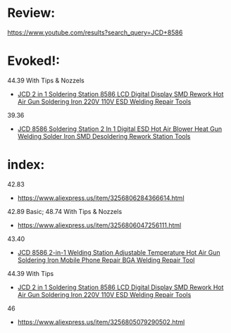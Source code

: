 # Review:
https://www.youtube.com/results?search_query=JCD+8586

# Evoked!:
44.39 With Tips & Nozzels
- [JCD 2 in 1 Soldering Station 8586 LCD Digital Display SMD Rework Hot Air Gun Soldering Iron 220V 110V ESD Welding Repair Tools](https://www.aliexpress.us/item/3256805974803145.html)

39.36
- [JCD 8586 Soldering Station 2 In 1 Digital ESD Hot Air Blower Heat Gun Welding Solder Iron SMD Desoldering Rework Station Tools](https://www.aliexpress.us/item/3256806240950143.html)

# index:
42.83
- https://www.aliexpress.us/item/3256806284366614.html

42.89 Basic; 48.74 With Tips & Nozzels
- https://www.aliexpress.us/item/3256806047256111.html

43.40
- [JCD 8586 2-in-1 Welding Station Adjustable Temperature Hot Air Gun Soldering Iron Mobile Phone Repair BGA Welding Repair Tool](https://www.aliexpress.us/item/3256806441767425.html)

44.39 With Tips
- [JCD 2 in 1 Soldering Station 8586 LCD Digital Display SMD Rework Hot Air Gun Soldering Iron 220V 110V ESD Welding Repair Tools](https://www.aliexpress.us/item/3256805974803145.html)

46
- https://www.aliexpress.us/item/3256805079290502.html

